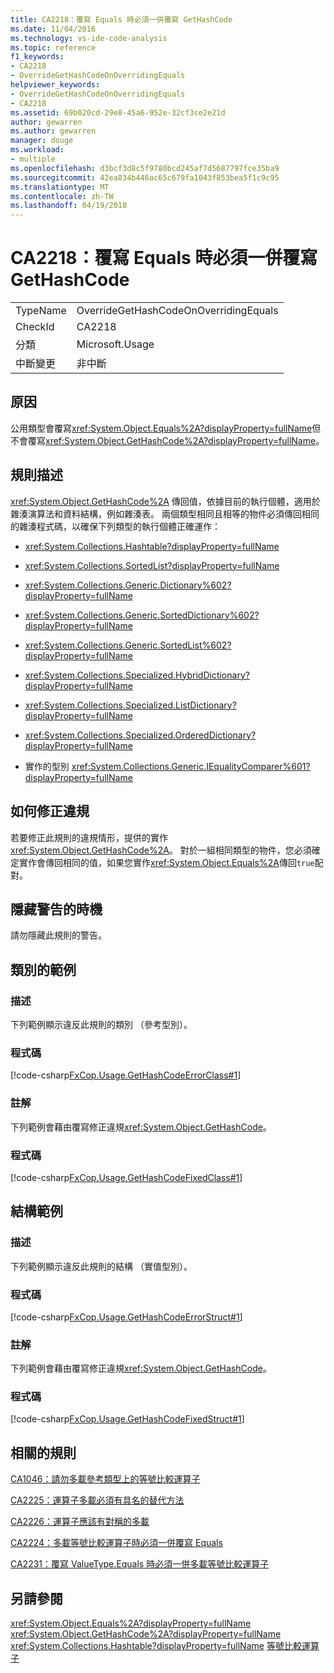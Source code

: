 ```yaml
---
title: CA2218：覆寫 Equals 時必須一併覆寫 GetHashCode
ms.date: 11/04/2016
ms.technology: vs-ide-code-analysis
ms.topic: reference
f1_keywords:
- CA2218
- OverrideGetHashCodeOnOverridingEquals
helpviewer_keywords:
- OverrideGetHashCodeOnOverridingEquals
- CA2218
ms.assetid: 69b020cd-29e8-45a6-952e-32cf3ce2e21d
author: gewarren
ms.author: gewarren
manager: douge
ms.workload:
- multiple
ms.openlocfilehash: d3bcf3d8c5f9780bcd245af7d5687797fce35ba9
ms.sourcegitcommit: 42ea834b446ac65c679fa1043f853bea5f1c9c95
ms.translationtype: MT
ms.contentlocale: zh-TW
ms.lasthandoff: 04/19/2018
---
```

# <a name="ca2218-override-gethashcode-on-overriding-equals"></a>CA2218：覆寫 Equals 時必須一併覆寫 GetHashCode
|||
|-|-|
|TypeName|OverrideGetHashCodeOnOverridingEquals|
|CheckId|CA2218|
|分類|Microsoft.Usage|
|中斷變更|非中斷|

## <a name="cause"></a>原因
 公用類型會覆寫<xref:System.Object.Equals%2A?displayProperty=fullName>但不會覆寫<xref:System.Object.GetHashCode%2A?displayProperty=fullName>。

## <a name="rule-description"></a>規則描述
 <xref:System.Object.GetHashCode%2A> 傳回值，依據目前的執行個體，適用於雜湊演算法和資料結構，例如雜湊表。 兩個類型相同且相等的物件必須傳回相同的雜湊程式碼，以確保下列類型的執行個體正確運作：

-   <xref:System.Collections.Hashtable?displayProperty=fullName>

-   <xref:System.Collections.SortedList?displayProperty=fullName>

-   <xref:System.Collections.Generic.Dictionary%602?displayProperty=fullName>

-   <xref:System.Collections.Generic.SortedDictionary%602?displayProperty=fullName>

-   <xref:System.Collections.Generic.SortedList%602?displayProperty=fullName>

-   <xref:System.Collections.Specialized.HybridDictionary?displayProperty=fullName>

-   <xref:System.Collections.Specialized.ListDictionary?displayProperty=fullName>

-   <xref:System.Collections.Specialized.OrderedDictionary?displayProperty=fullName>

-   實作的型別 <xref:System.Collections.Generic.IEqualityComparer%601?displayProperty=fullName>

## <a name="how-to-fix-violations"></a>如何修正違規
 若要修正此規則的違規情形，提供的實作<xref:System.Object.GetHashCode%2A>。 對於一組相同類型的物件，您必須確定實作會傳回相同的值，如果您實作<xref:System.Object.Equals%2A>傳回`true`配對。

## <a name="when-to-suppress-warnings"></a>隱藏警告的時機
 請勿隱藏此規則的警告。

## <a name="class-example"></a>類別的範例

### <a name="description"></a>描述
 下列範例顯示違反此規則的類別 （參考型別）。

### <a name="code"></a>程式碼
 [!code-csharp[FxCop.Usage.GetHashCodeErrorClass#1](../code-quality/codesnippet/CSharp/ca2218-override-gethashcode-on-overriding-equals_1.cs)]

### <a name="comments"></a>註解
 下列範例會藉由覆寫修正違規<xref:System.Object.GetHashCode>。

### <a name="code"></a>程式碼
 [!code-csharp[FxCop.Usage.GetHashCodeFixedClass#1](../code-quality/codesnippet/CSharp/ca2218-override-gethashcode-on-overriding-equals_2.cs)]

## <a name="structure-example"></a>結構範例

### <a name="description"></a>描述
 下列範例顯示違反此規則的結構 （實值型別）。

### <a name="code"></a>程式碼
 [!code-csharp[FxCop.Usage.GetHashCodeErrorStruct#1](../code-quality/codesnippet/CSharp/ca2218-override-gethashcode-on-overriding-equals_3.cs)]

### <a name="comments"></a>註解
 下列範例會藉由覆寫修正違規<xref:System.Object.GetHashCode>。

### <a name="code"></a>程式碼
 [!code-csharp[FxCop.Usage.GetHashCodeFixedStruct#1](../code-quality/codesnippet/CSharp/ca2218-override-gethashcode-on-overriding-equals_4.cs)]

## <a name="related-rules"></a>相關的規則
 [CA1046：請勿多載參考類型上的等號比較運算子](../code-quality/ca1046-do-not-overload-operator-equals-on-reference-types.md)

 [CA2225：運算子多載必須有具名的替代方法](../code-quality/ca2225-operator-overloads-have-named-alternates.md)

 [CA2226：運算子應該有對稱的多載](../code-quality/ca2226-operators-should-have-symmetrical-overloads.md)

 [CA2224：多載等號比較運算子時必須一併覆寫 Equals](../code-quality/ca2224-override-equals-on-overloading-operator-equals.md)

 [CA2231：覆寫 ValueType.Equals 時必須一併多載等號比較運算子](../code-quality/ca2231-overload-operator-equals-on-overriding-valuetype-equals.md)

## <a name="see-also"></a>另請參閱
 <xref:System.Object.Equals%2A?displayProperty=fullName> <xref:System.Object.GetHashCode%2A?displayProperty=fullName> <xref:System.Collections.Hashtable?displayProperty=fullName> [等號比較運算子](/dotnet/standard/design-guidelines/equality-operators)